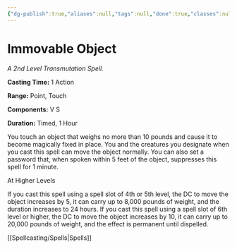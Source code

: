 ```yaml
---
{"dg-publish":true,"aliases":null,"tags":null,"done":true,"classes":null,"spellLevel":2,"school":"Transmutation","source":"EGW","permalink":"/spells/immovable-object/","dgHomeLink":false,"dgPassFrontmatter":true}
---
```


# Immovable Object
*A 2nd Level Transmutation Spell.*

**Casting Time:** 1 Action

**Range:** Point, Touch

**Components:** V S 

**Duration:** Timed, 1 Hour

You touch an object that weighs no more than 10 pounds and cause it to become magically fixed in place. You and the creatures you designate when you cast this spell can move the object normally. You can also set a password that, when spoken within 5 feet of the object, suppresses this spell for 1 minute.

At Higher Levels

If you cast this spell using a spell slot of 4th or 5th level, the DC to move the object increases by 5, it can carry up to 8,000 pounds of weight, and the duration increases to 24 hours. If you cast this spell using a spell slot of 6th level or higher, the DC to move the object increases by 10, it can carry up to 20,000 pounds of weight, and the effect is permanent until dispelled.

[[Spellcasting/Spells|Spells]]